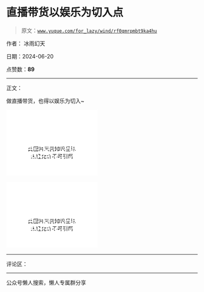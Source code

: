 # 直播带货以娱乐为切入点

> 原文：[`www.yuque.com/for_lazy/wind/rf0qmrpmbt9ka4hu`](https://www.yuque.com/for_lazy/wind/rf0qmrpmbt9ka4hu)

作者： 冰雨幻天

日期：2024-06-20

点赞数：**89**

* * *

正文：

做直播带货，也得以娱乐为切入~

![](img/be5ce6535a9debe8433595fc64126884.png "None")

![](img/fcacdd40bc47c2864698e3d99573741d.png "None")

* * *

评论区：

* * *

公众号懒人搜索，懒人专属群分享